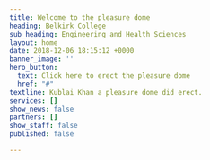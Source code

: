 ```yaml
---
title: Welcome to the pleasure dome
heading: Belkirk College
sub_heading: Engineering and Health Sciences
layout: home
date: 2018-12-06 18:15:12 +0000
banner_image: ''
hero_button:
  text: Click here to erect the pleasure dome
  href: "#"
textline: Kublai Khan a pleasure dome did erect.
services: []
show_news: false
partners: []
show_staff: false
published: false

---
```

